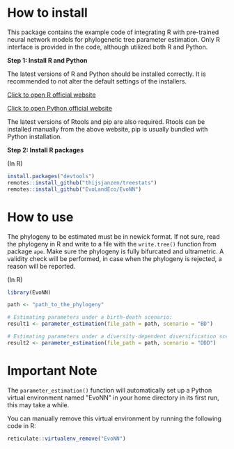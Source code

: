 # How to install
This package contains the example code of integrating R with pre-trained neural network models for phylogenetic tree parameter estimation. Only R interface is provided in the code, although utilized both R and Python. 

**Step 1: Install R and Python**

The latest versions of R and Python should be installed correctly. It is recommended to not alter the default settings of the installers. 

[Click to open R official website](https://cran.r-project.org/)

[Click to open Python official website](https://www.python.org/downloads/)

The latest versions of Rtools and pip are also required. Rtools can be installed manually from the above website, pip is usually bundled with Python installation.

**Step 2: Install R packages**

(In R)
```r
install.packages("devtools")
remotes::install_github("thijsjanzen/treestats")
remotes::install_github("EvoLandEco/EvoNN")
```

# How to use

The phylogeny to be estimated must be in newick format. If not sure, read the phylogeny in R and write to a file with the `write.tree()` function from package `ape`. Make sure the phylogeny is fully bifurcated and ultrametric. A validity check will be performed, in case when the phylogeny is rejected, a reason will be reported.

(In R)
```r
library(EvoNN)

path <- "path_to_the_phylogeny"

# Estimating parameters under a birth-death scenario:
result1 <- parameter_estimation(file_path = path, scenario = "BD")

# Estimating parameters under a diversity-dependent diversification scenario:
result2 <- parameter_estimation(file_path = path, scenario = "DDD")
```

# Important Note

The `parameter_estimation()` function will automatically set up a Python virtual environment named "EvoNN" in your home directory in its first run, this may take a while.

You can manually remove this virtual environment by running the following code in R:

```r
reticulate::virtualenv_remove("EvoNN")
```
